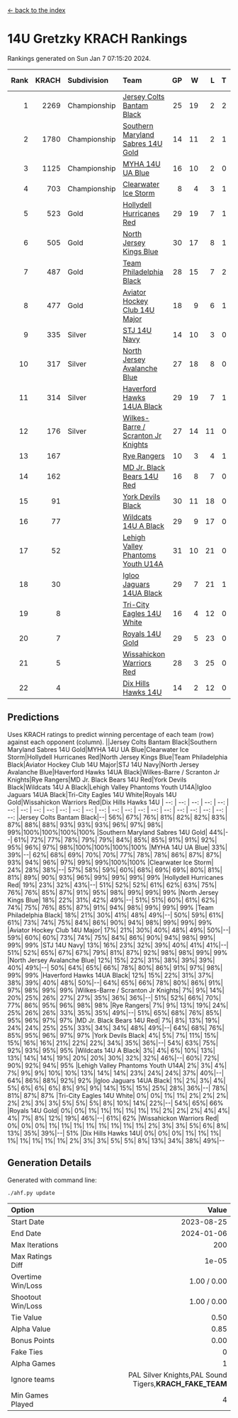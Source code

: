 [<- back to the index](readme.md)
# 14U Gretzky KRACH Rankings
Rankings generated on Sun Jan  7 07:15:20 2024.

Rank|KRACH|Subdivision|Team|GP|W|L|T|OTW|OTL|SoS|Exp Wins|Win Diff
---:|---:|:---|:---|---:|---:|---:|---:|---:|---:|---:|---:|---:
1|2269|Championship|[Jersey Colts Bantam Black](https://gamesheetstats.com/seasons/3659/teams/140580/schedule)|25|19|2|2|2|0|359|22.8|-0.0
2|1780|Championship|[Southern Maryland Sabres 14U Gold](https://gamesheetstats.com/seasons/3659/teams/140588/schedule)|14|11|2|1|0|0|460|12.3|-0.0
3|1125|Championship|[MYHA 14U UA Blue](https://gamesheetstats.com/seasons/3659/teams/140583/schedule)|16|10|2|0|2|2|461|12.8|-0.0
4|703|Championship|[Clearwater Ice Storm](https://gamesheetstats.com/seasons/3659/teams/142500/schedule)|8|4|3|1|0|0|768|5.3|-0.0
5|523|Gold|[Hollydell Hurricanes Red](https://gamesheetstats.com/seasons/3659/teams/140578/schedule)|29|19|7|1|1|1|379|21.3|-0.0
6|505|Gold|[North Jersey Kings Blue](https://gamesheetstats.com/seasons/3659/teams/140585/schedule)|30|17|8|1|3|1|449|21.3|-0.0
7|487|Gold|[Team Philadelphia Black](https://gamesheetstats.com/seasons/3659/teams/140590/schedule)|28|15|7|2|2|2|534|18.8|-0.0
8|477|Gold|[Aviator Hockey Club 14U Major](https://gamesheetstats.com/seasons/3659/teams/140575/schedule)|18|9|6|1|1|1|652|11.3|-0.0
9|335|Silver|[STJ 14U Navy](https://gamesheetstats.com/seasons/3659/teams/140589/schedule)|14|10|3|0|0|1|311|10.9|0.0
10|317|Silver|[North Jersey Avalanche Blue](https://gamesheetstats.com/seasons/3659/teams/140584/schedule)|27|18|8|0|0|1|364|18.9|0.0
11|314|Silver|[Haverford Hawks 14UA Black](https://gamesheetstats.com/seasons/3659/teams/140577/schedule)|29|19|7|1|0|2|332|20.4|0.0
12|176|Silver|[Wilkes-Barre / Scranton Jr Knights](https://gamesheetstats.com/seasons/3659/teams/140593/schedule)|27|14|11|0|2|0|241|16.9|0.0
13|167||[Rye Rangers](https://gamesheetstats.com/seasons/3659/teams/140587/schedule)|10|3|4|1|1|1|544|5.4|0.0
14|162||[MD Jr. Black Bears 14U Red](https://gamesheetstats.com/seasons/3659/teams/140581/schedule)|16|8|7|0|0|1|259|8.9|0.0
15|91||[York Devils Black](https://gamesheetstats.com/seasons/3659/teams/140595/schedule)|30|11|18|0|1|0|427|12.9|0.0
16|77||[Wildcats 14U A Black](https://gamesheetstats.com/seasons/3659/teams/140592/schedule)|29|9|17|0|1|2|521|10.9|0.0
17|52||[Lehigh Valley Phantoms Youth U14A](https://gamesheetstats.com/seasons/3659/teams/140582/schedule)|31|10|21|0|0|0|437|10.9|0.0
18|30||[Igloo Jaguars 14UA Black](https://gamesheetstats.com/seasons/3659/teams/140579/schedule)|29|7|21|1|0|0|389|8.4|0.0
19|8||[Tri-City Eagles 14U White](https://gamesheetstats.com/seasons/3659/teams/140591/schedule)|16|4|12|0|0|0|149|4.9|0.0
20|7||[Royals 14U Gold](https://gamesheetstats.com/seasons/3659/teams/140586/schedule)|29|5|23|0|0|1|145|5.9|0.0
21|5||[Wissahickon Warriors Red](https://gamesheetstats.com/seasons/3659/teams/140594/schedule)|28|3|25|0|0|0|231|3.9|0.0
22|4||[Dix Hills Hawks 14U](https://gamesheetstats.com/seasons/3659/teams/140576/schedule)|14|2|12|0|0|0|181|2.9|0.0

## Predictions
Uses KRACH ratings to predict winning percentage of each team (row) against each opponent (column).
||Jersey Colts Bantam Black|Southern Maryland Sabres 14U Gold|MYHA 14U UA Blue|Clearwater Ice Storm|Hollydell Hurricanes Red|North Jersey Kings Blue|Team Philadelphia Black|Aviator Hockey Club 14U Major|STJ 14U Navy|North Jersey Avalanche Blue|Haverford Hawks 14UA Black|Wilkes-Barre / Scranton Jr Knights|Rye Rangers|MD Jr. Black Bears 14U Red|York Devils Black|Wildcats 14U A Black|Lehigh Valley Phantoms Youth U14A|Igloo Jaguars 14UA Black|Tri-City Eagles 14U White|Royals 14U Gold|Wissahickon Warriors Red|Dix Hills Hawks 14U
| --: | --: | --: | --: | --: | --: | --: | --: | --: | --: | --: | --: | --: | --: | --: | --: | --: | --: | --: | --: | --: | --: | --: 
|Jersey Colts Bantam Black|--| 56%| 67%| 76%| 81%| 82%| 82%| 83%| 87%| 88%| 88%| 93%| 93%| 93%| 96%| 97%| 98%| 99%|100%|100%|100%|100%
|Southern Maryland Sabres 14U Gold| 44%|--| 61%| 72%| 77%| 78%| 79%| 79%| 84%| 85%| 85%| 91%| 91%| 92%| 95%| 96%| 97%| 98%|100%|100%|100%|100%
|MYHA 14U UA Blue| 33%| 39%|--| 62%| 68%| 69%| 70%| 70%| 77%| 78%| 78%| 86%| 87%| 87%| 93%| 94%| 96%| 97%| 99%| 99%|100%|100%
|Clearwater Ice Storm| 24%| 28%| 38%|--| 57%| 58%| 59%| 60%| 68%| 69%| 69%| 80%| 81%| 81%| 89%| 90%| 93%| 96%| 99%| 99%| 99%| 99%
|Hollydell Hurricanes Red| 19%| 23%| 32%| 43%|--| 51%| 52%| 52%| 61%| 62%| 63%| 75%| 76%| 76%| 85%| 87%| 91%| 95%| 98%| 99%| 99%| 99%
|North Jersey Kings Blue| 18%| 22%| 31%| 42%| 49%|--| 51%| 51%| 60%| 61%| 62%| 74%| 75%| 76%| 85%| 87%| 91%| 94%| 98%| 99%| 99%| 99%
|Team Philadelphia Black| 18%| 21%| 30%| 41%| 48%| 49%|--| 50%| 59%| 61%| 61%| 73%| 74%| 75%| 84%| 86%| 90%| 94%| 98%| 99%| 99%| 99%
|Aviator Hockey Club 14U Major| 17%| 21%| 30%| 40%| 48%| 49%| 50%|--| 59%| 60%| 60%| 73%| 74%| 75%| 84%| 86%| 90%| 94%| 98%| 99%| 99%| 99%
|STJ 14U Navy| 13%| 16%| 23%| 32%| 39%| 40%| 41%| 41%|--| 51%| 52%| 65%| 67%| 67%| 79%| 81%| 87%| 92%| 98%| 98%| 99%| 99%
|North Jersey Avalanche Blue| 12%| 15%| 22%| 31%| 38%| 39%| 39%| 40%| 49%|--| 50%| 64%| 65%| 66%| 78%| 80%| 86%| 91%| 97%| 98%| 99%| 99%
|Haverford Hawks 14UA Black| 12%| 15%| 22%| 31%| 37%| 38%| 39%| 40%| 48%| 50%|--| 64%| 65%| 66%| 78%| 80%| 86%| 91%| 97%| 98%| 99%| 99%
|Wilkes-Barre / Scranton Jr Knights|  7%|  9%| 14%| 20%| 25%| 26%| 27%| 27%| 35%| 36%| 36%|--| 51%| 52%| 66%| 70%| 77%| 86%| 95%| 96%| 98%| 98%
|Rye Rangers|  7%|  9%| 13%| 19%| 24%| 25%| 26%| 26%| 33%| 35%| 35%| 49%|--| 51%| 65%| 68%| 76%| 85%| 95%| 96%| 97%| 97%
|MD Jr. Black Bears 14U Red|  7%|  8%| 13%| 19%| 24%| 24%| 25%| 25%| 33%| 34%| 34%| 48%| 49%|--| 64%| 68%| 76%| 85%| 95%| 96%| 97%| 97%
|York Devils Black|  4%|  5%|  7%| 11%| 15%| 15%| 16%| 16%| 21%| 22%| 22%| 34%| 35%| 36%|--| 54%| 63%| 75%| 92%| 93%| 95%| 95%
|Wildcats 14U A Black|  3%|  4%|  6%| 10%| 13%| 13%| 14%| 14%| 19%| 20%| 20%| 30%| 32%| 32%| 46%|--| 60%| 72%| 90%| 92%| 94%| 95%
|Lehigh Valley Phantoms Youth U14A|  2%|  3%|  4%|  7%|  9%|  9%| 10%| 10%| 13%| 14%| 14%| 23%| 24%| 24%| 37%| 40%|--| 64%| 86%| 88%| 92%| 92%
|Igloo Jaguars 14UA Black|  1%|  2%|  3%|  4%|  5%|  6%|  6%|  6%|  8%|  9%|  9%| 14%| 15%| 15%| 25%| 28%| 36%|--| 78%| 81%| 87%| 87%
|Tri-City Eagles 14U White|  0%|  0%|  1%|  1%|  2%|  2%|  2%|  2%|  2%|  3%|  3%|  5%|  5%|  5%|  8%| 10%| 14%| 22%|--| 54%| 65%| 66%
|Royals 14U Gold|  0%|  0%|  1%|  1%|  1%|  1%|  1%|  1%|  2%|  2%|  2%|  4%|  4%|  4%|  7%|  8%| 12%| 19%| 46%|--| 61%| 62%
|Wissahickon Warriors Red|  0%|  0%|  0%|  1%|  1%|  1%|  1%|  1%|  1%|  1%|  1%|  2%|  3%|  3%|  5%|  6%|  8%| 13%| 35%| 39%|--| 51%
|Dix Hills Hawks 14U|  0%|  0%|  0%|  1%|  1%|  1%|  1%|  1%|  1%|  1%|  1%|  2%|  3%|  3%|  5%|  5%|  8%| 13%| 34%| 38%| 49%|--

## Generation Details

Generated with command line:
```
./ahf.py update
```

| Option | Value |
| :----- | ----: |
| Start Date | 2023-08-25 |
| End Date | 2024-01-06 |
| Max Iterations | 200 |
| Max Ratings Diff | 1e-05 |
| Overtime Win/Loss | 1.00 / 0.00 |
| Shootout Win/Loss | 1.00 / 0.00 |
| Tie Value | 0.50 |
| Alpha Value | 0.85 |
| Bonus Points | 0.00 |
| Fake Ties | 0 |
| Alpha Games | 1 |
| Ignore teams | PAL Silver Knights,PAL Sound Tigers,__KRACH_FAKE_TEAM__ |
| Min Games Played | 4 |

